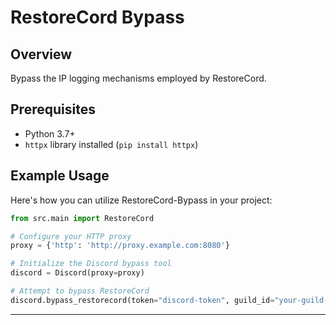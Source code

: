 # RestoreCord Bypass

## Overview
Bypass the IP logging mechanisms employed by RestoreCord.

## Prerequisites
- Python 3.7+
- `httpx` library installed (`pip install httpx`)

## Example Usage
Here's how you can utilize RestoreCord-Bypass in your project:

```python
from src.main import RestoreCord

# Configure your HTTP proxy
proxy = {'http': 'http://proxy.example.com:8080'}

# Initialize the Discord bypass tool
discord = Discord(proxy=proxy)

# Attempt to bypass RestoreCord
discord.bypass_restorecord(token="discord-token", guild_id="your-guild-id")
```

---
